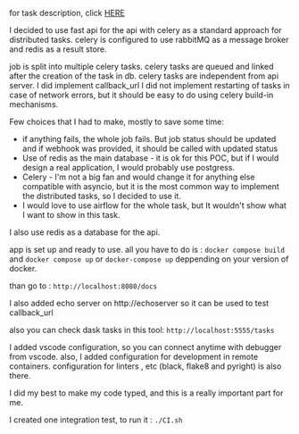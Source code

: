 for task description, click [HERE](./Tech_lead__take-home_assignment_1_.pdf)

I decided to use fast api for the api with celery as a standard approach for distributed tasks.
celery is configured to use rabbitMQ as a message broker and redis as a result store.

job is split into multiple celery tasks.
celery tasks are queued and linked after the creation of the task in db.
celery tasks are independent from api server.
I did implement callback_url
I did not implement restarting of tasks in case of network errors, but it should be easy to do using celery build-in mechanisms.

Few choices that I had to make, mostly to save some time:
- if anything fails, the whole job fails. But job status should be updated and if webhook was provided, it should be called with updated status
- Use of redis as the main database - it is ok for this POC, but if I would design a real application, I would probably use postgress. 
- Celery - I'm not a big fan and would change it for anything else compatible with asyncio, but it is the most common way to implement the distributed tasks, so I decided to use it.
- I would love to use airflow for the whole task, but It wouldn't show what I want to show in this task.




I also use redis as a database for the api. 

app is set up and ready to use. all you have to do is :
```docker compose build```
and
```docker compose up```
or ```docker-compose up```
deppending on your version of docker.

than go to :
```http://localhost:8080/docs```


I also added echo server on http://echoserver so it can be used to test callback_url

also you can check dask tasks in this tool: ```http://localhost:5555/tasks```

I added vscode configuration, so you can connect anytime with debugger from vscode.
also, I added configuration for development in remote containers. 
configuration for linters , etc (black, flake8 and pyright) is also there.

I did my best to make my code typed, and this is a really important part for me.

I created one integration test, to run it :
```./CI.sh```

